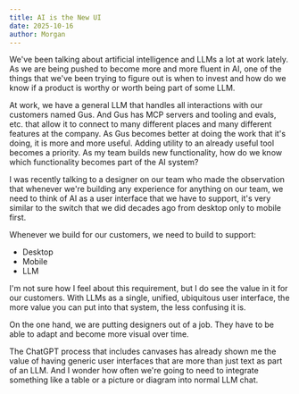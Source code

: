 ```yaml
---
title: AI is the New UI
date: 2025-10-16
author: Morgan
---
```


We've been talking about artificial intelligence and LLMs a lot at work lately. As we are being pushed to become more and more fluent in AI, one of the things that we've been trying to figure out is when to invest and how do we know if a product is worthy or worth being part of some LLM. 

At work, we have a general LLM that handles all interactions with our customers named Gus. And Gus has MCP servers and tooling and evals, etc. that allow it to connect to many different places and many different features at the company. As Gus becomes better at doing the work that it's doing, it is more and more useful. Adding utility to an already useful tool becomes a priority. As my team builds new functionality, how do we know which functionality becomes part of the AI system? 

I was recently talking to a designer on our team who made the observation that whenever we're building any experience for anything on our team, we need to think of AI as a user interface that we have to support, it's very similar to the switch that we did decades ago from desktop only to mobile first. 

Whenever we build for our customers, we need to build to support:
* Desktop
* Mobile
* LLM

I'm not sure how I feel about this requirement, but I do see the value in it for our customers. With LLMs as a single, unified, ubiquitous user interface, the more value you can put into that system, the less confusing it is.

On the one hand, we are putting designers out of a job. They have to be able to adapt and become more visual over time. 

The ChatGPT process that includes canvases has already shown me the value of having generic user interfaces that are more than just text as part of an LLM. And I wonder how often we're going to need to integrate something like a table or a picture or diagram into normal LLM chat. 
